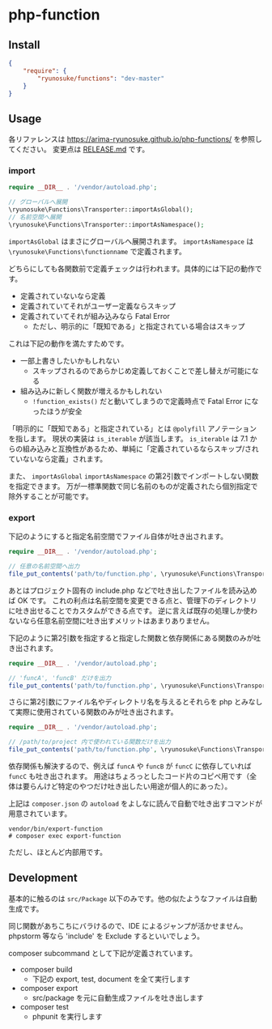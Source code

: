 php-function
====

## Install

```json
{
    "require": {
        "ryunosuke/functions": "dev-master"
    }
}
```

## Usage

各リファレンスは https://arima-ryunosuke.github.io/php-functions/ を参照してください。
変更点は [RELEASE.md](RELEASE.md) です。

### import

```php
require __DIR__ . '/vendor/autoload.php';

// グローバルへ展開
\ryunosuke\Functions\Transporter::importAsGlobal();
// 名前空間へ展開
\ryunosuke\Functions\Transporter::importAsNamespace();
```

`importAsGlobal` はまさにグローバルへ展開されます。
`importAsNamespace` は `\ryunosuke\Functions\functionname` で定義されます。

どちらにしても各関数前で定義チェックは行われます。具体的には下記の動作です。

- 定義されていないなら定義
- 定義されていてそれがユーザー定義ならスキップ
- 定義されていてそれが組み込みなら Fatal Error
  - ただし、明示的に「既知である」と指定されている場合はスキップ

これは下記の動作を満たすためです。

- 一部上書きしたいかもしれない
  - スキップされるのであらかじめ定義しておくことで差し替えが可能になる
- 組み込みに新しく関数が増えるかもしれない
  - `!function_exists()` だと動いてしまうので定義時点で Fatal Error になったほうが安全

「明示的に「既知である」と指定されている」とは `@polyfill` アノテーションを指します。
現状の実装は `is_iterable` が該当します。 `is_iterable` は 7.1 からの組み込みと互換性があるため、単純に「定義されているならスキップ/されていないなら定義」されます。

また、 `importAsGlobal` `importAsNamespace` の第2引数でインポートしない関数を指定できます。
万が一標準関数で同じ名前のものが定義されたら個別指定で除外することが可能です。

### export

下記のようにすると指定名前空間でファイル自体が吐き出されます。

```php
require __DIR__ . '/vendor/autoload.php';

// 任意の名前空間へ出力
file_put_contents('path/to/function.php', \ryunosuke\Functions\Transporter::exportNamespace('namespace'));
```

あとはプロジェクト固有の include.php などで吐き出したファイルを読み込めば OK です。
これの利点は名前空間を変更できる点と、管理下のディレクトリに吐き出せることでカスタムができる点です。
逆に言えば既存の処理しか使わないなら任意名前空間に吐き出すメリットはあまりありません。

下記のように第2引数を指定すると指定した関数と依存関係にある関数のみが吐き出されます。

```php
require __DIR__ . '/vendor/autoload.php';

// 'funcA', 'funcB' だけを出力
file_put_contents('path/to/function.php', \ryunosuke\Functions\Transporter::exportNamespace('namespace', ['funcA', 'funcB']));
```

さらに第2引数にファイル名やディレクトリ名を与えるとそれらを php とみなして実際に使用されている関数のみが吐き出されます。

```php
require __DIR__ . '/vendor/autoload.php';

// /path/to/project 内で使われている関数だけを出力
file_put_contents('path/to/function.php', \ryunosuke\Functions\Transporter::exportNamespace('namespace', '/path/to/project'));
```

依存関係も解決するので、例えば `funcA` や `funcB` が `funcC` に依存していれば `funcC` も吐き出されます。
用途はちょろっとしたコード片のコピペ用です（全体は要らんけど特定のやつだけ吐き出したい用途が個人的にあった）。

上記は `composer.json` の `autoload` をよしなに読んで自動で吐き出すコマンドが用意されています。

```
vendor/bin/export-function
# composer exec export-function
```

ただし、ほとんど内部用です。

## Development

基本的に触るのは `src/Package` 以下のみです。他の似たようなファイルは自動生成です。

同じ関数があちこちにバラけるので、IDE によるジャンプが活かせません。
phpstorm 等なら 'include' を Exclude するといいでしょう。

composer subcommand として下記が定義されています。

- composer build
  - 下記の export, test, document を全て実行します
- composer export
  - src/package を元に自動生成ファイルを吐き出します
- composer test
  - phpunit を実行します

